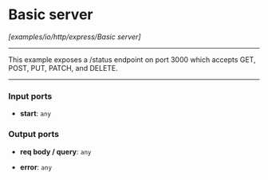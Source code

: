 # Basic server

_[examples/io/http/express/Basic server]_

---

This example exposes a /status endpoint on port 3000 which accepts GET, POST, PUT, PATCH, and DELETE.  

---

### Input ports

* __start__: ` any `

### Output ports

* __req body / query__: ` any `


* __error__: ` any `

